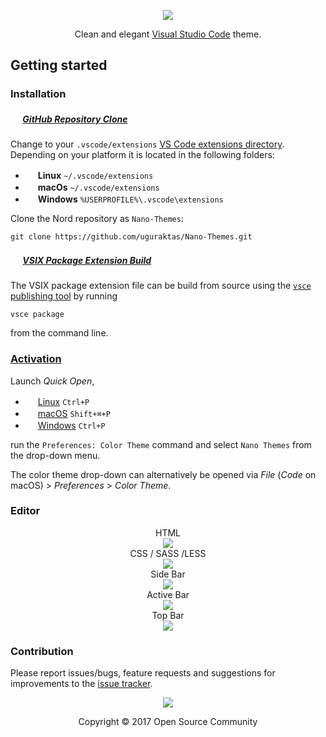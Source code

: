 <p align="center"><img src="https://img.shields.io/badge/Changelog-1.0-81A1C1.svg?style=flat-square"/></p>

<p align="center">Clean and elegant <a href="https://code.visualstudio.com">Visual Studio Code</a> theme.</p>

## Getting started
### Installation

##### <img src="https://github.com/favicon.ico" width=16 height=16/> [GitHub Repository Clone](https://help.github.com/articles/cloning-a-repository)
Change to your `.vscode/extensions` [VS Code extensions directory](https://code.visualstudio.com/docs/extensions/install-extension#_side-loading).
Depending on your platform it is located in the following folders:
  - <img src="https://www.kernel.org/theme/images/logos/favicon.png" width=16 height=16/> **Linux** `~/.vscode/extensions`
  - <img src="https://developer.apple.com/favicon.ico" width=16 height=16/> **macOs** `~/.vscode/extensions`
  - <img src="https://www.microsoft.com/favicon.ico" width=16 height=16/> **Windows** `%USERPROFILE%\.vscode\extensions`

Clone the Nord repository as `Nano-Themes`:
```shell
git clone https://github.com/uguraktas/Nano-Themes.git
```

##### <img src="https://marketplace.visualstudio.com/favicon.ico" width=16 height=16/> [VSIX Package Extension Build](https://code.visualstudio.com/docs/extensions/install-extension#_sharing-privately-with-others)
The VSIX package extension file can be build from source using the [`vsce` publishing tool](https://code.visualstudio.com/docs/tools/vscecli) by running
```shell
vsce package
```
from the command line.

### [Activation](https://code.visualstudio.com/docs/customization/themes)
Launch *Quick Open*,
  - <img src="https://www.kernel.org/theme/images/logos/favicon.png" width=16 height=16/> <a href="https://code.visualstudio.com/shortcuts/keyboard-shortcuts-linux.pdf">Linux</a> `Ctrl+P`
  - <img src="https://developer.apple.com/favicon.ico" width=16 height=16/> <a href="https://code.visualstudio.com/shortcuts/keyboard-shortcuts-macos.pdf">macOS</a> `Shift+⌘+P`
  - <img src="https://www.microsoft.com/favicon.ico" width=16 height=16/> <a href="https://code.visualstudio.com/shortcuts/keyboard-shortcuts-windows.pdf">Windows</a> `Ctrl+P`

run the `Preferences: Color Theme` command and select `Nano Themes` from the drop-down menu.

The color theme drop-down can alternatively be opened via *File* (*Code* on macOS) > *Preferences* > *Color Theme*.


### Editor
<p align="center">
HTML<br>
<img src="http://nanothemes.uguraktas.info/img/html-view.jpg"/><br>
CSS / SASS /LESS<br>
<img src="http://nanothemes.uguraktas.info/img/css-view.jpg"/><br>
Side Bar<br>
<img src="http://nanothemes.uguraktas.info/img/bar-view.jpg"/><br>
Active Bar<br>
<img src="http://nanothemes.uguraktas.info/img/activebar-view.jpg"/><br>
Top Bar<br>
<img src="http://nanothemes.uguraktas.info/img/topbar-view.jpg"/><br>
</p>

### Contribution
Please report issues/bugs, feature requests and suggestions for improvements to the [issue tracker](https://github.com/uguraktas/Nano-Themes/issues).

<p align="center"><img src="https://cdn.rawgit.com/arcticicestudio/nord/develop/src/assets/banner-footer-mountains-2x.png" /></p>

<p align="center">Copyright &copy; 2017 Open Source Community</p>


